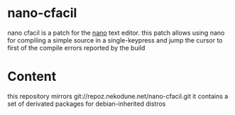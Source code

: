 # nano-cfacil #

nano cfacil is a patch for the [nano](http://www.nano-editor.org/) text editor.
this patch allows using nano for compiling a simple source in a single-keypress
and jump the cursor to first of the compile errors reported by the build

# Content #
this repository mirrors git://repoz.nekodune.net/nano-cfacil.git
it contains a set of derivated packages for debian-inherited distros
